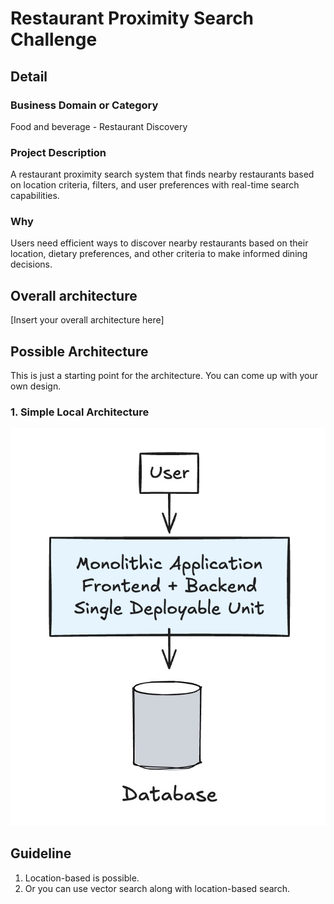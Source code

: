 # Restaurant Proximity Search Challenge

## Detail

### Business Domain or Category

Food and beverage - Restaurant Discovery

### Project Description

A restaurant proximity search system that finds nearby restaurants based on location criteria, filters, and user preferences with real-time search capabilities.

### Why

Users need efficient ways to discover nearby restaurants based on their location, dietary preferences, and other criteria to make informed dining decisions.

## Overall architecture

[Insert your overall architecture here]

## Possible Architecture

This is just a starting point for the architecture. You can come up with your own design.

### 1. Simple Local Architecture

![Simple Local Architecture](images/variant-1.jpg)

## Guideline

1. Location-based is possible.
2. Or you can use vector search along with location-based search.
